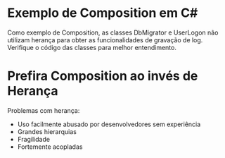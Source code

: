 # Exemplo de Composition em C#

Como exemplo de Composition, as classes DbMigrator e UserLogon não utilizam herança para obter as funcionalidades de gravação de log.
Verifique o código das classes para melhor entendimento.

# Prefira Composition ao invés de Herança

Problemas com herança:

* Uso facilmente abusado por desenvolvedores sem experiência
* Grandes hierarquias
* Fragilidade
* Fortemente acopladas
